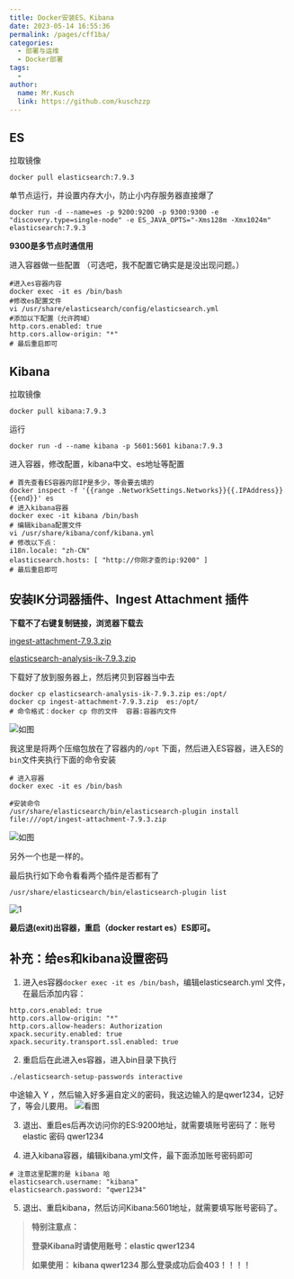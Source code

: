 ```yaml
---
title: Docker安装ES、Kibana
date: 2023-05-14 16:55:36
permalink: /pages/cff1ba/
categories:
  - 部署与运维
  - Docker部署
tags:
  - 
author: 
  name: Mr.Kusch
  link: https://github.com/kuschzzp
---
```

## ES

拉取镜像

```shell
docker pull elasticsearch:7.9.3
```

单节点运行，并设置内存大小，防止小内存服务器直接爆了

```shell
docker run -d --name=es -p 9200:9200 -p 9300:9300 -e "discovery.type=single-node" -e ES_JAVA_OPTS="-Xms128m -Xmx1024m"  elasticsearch:7.9.3
```

**9300是多节点时通信用**

进入容器做一些配置 （可选吧，我不配置它确实是是没出现问题。）

```shell
#进入es容器内容
docker exec -it es /bin/bash
#修改es配置文件
vi /usr/share/elasticsearch/config/elasticsearch.yml
#添加以下配置（允许跨域）
http.cors.enabled: true
http.cors.allow-origin: "*"
# 最后重启即可
```

## Kibana

拉取镜像

```shell
docker pull kibana:7.9.3
```

运行
```shell
docker run -d --name kibana -p 5601:5601 kibana:7.9.3
```

进入容器，修改配置，kibana中文、es地址等配置
```shell
# 首先查看ES容器内部IP是多少，等会要去填的
docker inspect -f '{{range .NetworkSettings.Networks}}{{.IPAddress}}{{end}}' es
# 进入kibana容器
docker exec -it kibana /bin/bash
# 编辑kibana配置文件
vi /usr/share/kibana/conf/kibana.yml
# 修改以下点：
i18n.locale: "zh-CN"
elasticsearch.hosts: [ "http://你刚才查的ip:9200" ]
# 最后重启即可
```

## 安装IK分词器插件、Ingest Attachment 插件

**下载不了右键复制链接，浏览器下载去**

[ingest-attachment-7.9.3.zip](https://img.superkusch.fun/docs/ingest-attachment-7.9.3.zip)

[elasticsearch-analysis-ik-7.9.3.zip](https://img.superkusch.fun/docs/elasticsearch-analysis-ik-7.9.3.zip)

下载好了放到服务器上，然后拷贝到容器当中去
```shell
docker cp elasticsearch-analysis-ik-7.9.3.zip es:/opt/
docker cp ingest-attachment-7.9.3.zip  es:/opt/
# 命令格式：docker cp 你的文件  容器:容器内文件
```
![如图](https://img.superkusch.fun/docs/WeChat931a24ab064d3f4d15c11fa7d44d0423.png)

我这里是将两个压缩包放在了容器内的`/opt` 下面，然后进入ES容器，进入ES的`bin`文件夹执行下面的命令安装
```shell
# 进入容器 
docker exec -it es /bin/bash

#安装命令
/usr/share/elasticsearch/bin/elasticsearch-plugin install file:///opt/ingest-attachment-7.9.3.zip
```
![如图](https://img.superkusch.fun/docs/WeChat95ea07a809f035be40f26711ae2d2936.png)

另外一个也是一样的。

最后执行如下命令看看两个插件是否都有了
```shell
/usr/share/elasticsearch/bin/elasticsearch-plugin list
```
![1](https://img.superkusch.fun/docs/WeChat7dd42cc51c43493606f3699a2769beb1.png)

**最后退(exit)出容器，重启（docker restart es）ES即可。**


## 补充：给es和kibana设置密码

1. 进入es容器`docker exec -it es /bin/bash`，编辑elasticsearch.yml 文件，在最后添加内容：
```shell
http.cors.enabled: true
http.cors.allow-origin: "*"
http.cors.allow-headers: Authorization
xpack.security.enabled: true
xpack.security.transport.ssl.enabled: true
```
2. 重启后在此进入es容器，进入bin目录下执行
```shell
./elasticsearch-setup-passwords interactive
```
中途输入 Y ，然后输入好多遍自定义的密码，我这边输入的是qwer1234，记好了，等会儿要用。
![看图](https://img.superkusch.fun/docs/WeChatd78b22a7d61e5c33b97e5eee88f6595c.png)

3. 退出、重启es后再次访问你的ES:9200地址，就需要填账号密码了：账号elastic 密码 qwer1234

4. 进入kibana容器，编辑kibana.yml文件，最下面添加账号密码即可
```shell
# 注意这里配置的是 kibana 哈
elasticsearch.username: "kibana"
elasticsearch.password: "qwer1234"
```

5. 退出、重启kibana，然后访问Kibana:5601地址，就需要填写账号密码了。
> **特别注意点：**
>
> **登录Kibana时请使用账号：elastic qwer1234**
>
> **如果使用： kibana qwer1234 那么登录成功后会403！！！！**   
